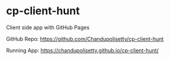 # cp-client-hunt

Client side app with GitHub Pages

GitHub Repo: https://github.com/Chandupolisetty/cp-client-hunt

Running App: https://chandupolisetty.github.io/cp-client-hunt/
